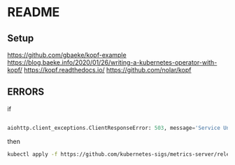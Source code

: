 # README

## Setup

https://github.com/gbaeke/kopf-example
https://blog.baeke.info/2020/01/26/writing-a-kubernetes-operator-with-kopf/
https://kopf.readthedocs.io/
https://github.com/nolar/kopf


## ERRORS

if

```python

aiohttp.client_exceptions.ClientResponseError: 503, message='Service Unavailable', url=URL('https://127.0.0.1:6443/apis/metrics.k8s.io/v1beta1')

```

then

```bash
kubectl apply -f https://github.com/kubernetes-sigs/metrics-server/releases/latest/download/components.yaml
```
